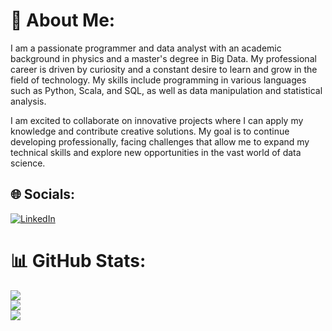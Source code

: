 # 💫 About Me:
I am a passionate programmer and data analyst with an academic background in physics and a master's degree in Big Data. My professional career is driven by curiosity and a constant desire to learn and grow in the field of technology. My skills include programming in various languages such as Python, Scala, and SQL, as well as data manipulation and statistical analysis.

I am excited to collaborate on innovative projects where I can apply my knowledge and contribute creative solutions. My goal is to continue developing professionally, facing challenges that allow me to expand my technical skills and explore new opportunities in the vast world of data science.

## 🌐 Socials:
[![LinkedIn](https://img.shields.io/badge/LinkedIn-%230077B5.svg?logo=linkedin&logoColor=white)](https://linkedin.com/in/https://www.linkedin.com/in/jaume-sebasti%C3%A0-martorell-serra-543b35166/) 


# 📊 GitHub Stats:
![](https://github-readme-stats.vercel.app/api?username=JaumeMartorell&theme=tokyonight&hide_border=false&include_all_commits=false&count_private=false)<br/>
![](https://github-readme-streak-stats.herokuapp.com/?user=JaumeMartorell&theme=tokyonight&hide_border=false)<br/>
![](https://github-readme-stats.vercel.app/api/top-langs/?username=JaumeMartorell&theme=tokyonight&hide_border=false&include_all_commits=false&count_private=false&layout=compact)

